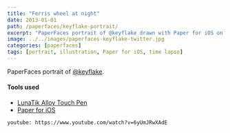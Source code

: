 ```yaml
---
title: "Ferris wheel at night"
date: 2013-01-01
path: /paperfaces/keyflake-portrait/
excerpt: "PaperFaces portrait of @keyflake drawn with Paper for iOS on an iPad."
image: ../../images/paperfaces-keyflake-twitter.jpg
categories: [paperfaces]
tags: [portrait, illustration, Paper for iOS, time lapse]
---
```


PaperFaces portrait of [@keyflake](https://twitter.com/keyflake).

#### Tools used

- [LunaTik Alloy Touch Pen](https://www.amazon.com/gp/product/B00821TR7G/ref=as_li_ss_tl?ie=UTF8&tag=mademist-20&linkCode=as2&camp=1789&creative=390957&creativeASIN=B00821TR7G)
- [Paper for iOS](https://paper.bywetransfer.com/)

`youtube: https://www.youtube.com/watch?v=6yUmJRwXAdE`
